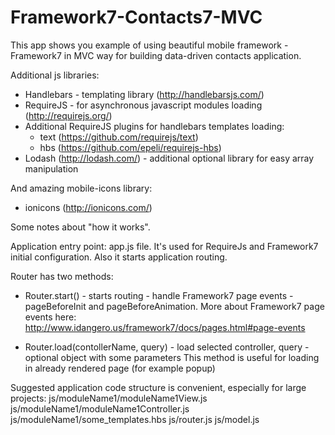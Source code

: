 Framework7-Contacts7-MVC
========================

This app shows you example of using beautiful mobile framework - Framework7 in MVC way for building data-driven contacts application.

Additional js libraries:
 - Handlebars - templating library (http://handlebarsjs.com/)
 - RequireJS - for asynchronous javascript modules loading (http://requirejs.org/)
 - Additional RequireJS plugins for handlebars templates loading: 
    - text (https://github.com/requirejs/text)
    - hbs (https://github.com/epeli/requirejs-hbs)
 - Lodash (http://lodash.com/) - additional optional library for easy array manipulation
 
And amazing mobile-icons library:
 - ionicons (http://ionicons.com/) 
 

Some notes about "how it works".

Application entry point: app.js file. It's used for RequireJs and Framework7 initial configuration. 
Also it starts application routing.

Router has two methods:
+ Router.start() - starts routing - handle Framework7 page events - pageBeforeInit and pageBeforeAnimation.
More about Framework7 page events here:
http://www.idangero.us/framework7/docs/pages.html#page-events

+ Router.load(contollerName, query) - load selected controller, query - optional object with some parameters
This method is useful for loading in already rendered page (for example popup)


Suggested application code structure is convenient, especially for large projects:
 js/moduleName1/moduleName1View.js
 js/moduleName1/moduleName1Controller.js
 js/moduleName1/some_templates.hbs
 js/router.js
 js/model.js
